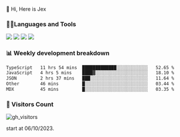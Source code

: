  👋 Hi, Here is Jex

 

### 🧑‍💻Languages and Tools

<code><a href="https://react.dev"><img src="https://api.iconify.design/logos:react.svg" /></a></code>
<code><a href="https://github.com/vuejs/core"><img src="https://api.iconify.design/logos:vue.svg" /></a></code> 
<code><a href="https://github.com/microsoft/TypeScript"><img src="https://api.iconify.design/logos:typescript-icon.svg" /></a></code>
<code><a href="https://threejs.org/"><img src="https://api.iconify.design/logos:threejs.svg" /></a></code>

### 📊 Weekly development breakdown

<!--START_SECTION:waka-->

```txt
TypeScript   11 hrs 54 mins  █████████████░░░░░░░░░░░░   52.65 %
JavaScript   4 hrs 5 mins    ████▓░░░░░░░░░░░░░░░░░░░░   18.10 %
JSON         2 hrs 37 mins   ███░░░░░░░░░░░░░░░░░░░░░░   11.64 %
Other        46 mins         █░░░░░░░░░░░░░░░░░░░░░░░░   03.44 %
MDX          45 mins         █░░░░░░░░░░░░░░░░░░░░░░░░   03.35 %
```

<!--END_SECTION:waka-->


### 👀 Visitors Count

![gh_visitors](https://profile-counter.glitch.me/jexlau/count.svg)

start at 06/10/2023.
